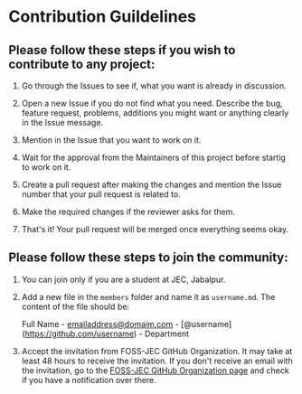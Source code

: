 # Contribution Guildelines

## Please follow these steps if you wish to contribute to any project:

1. Go through the Issues to see if, what you want is already in discussion.

2. Open a new Issue if you do not find what you need. Describe the bug, feature request, problems, additions you might want or anything clearly in the Issue message.

3. Mention in the Issue that you want to work on it.

4. Wait for the approval from the Maintainers of this project before startig to work on it.

5. Create a pull request after making the changes and mention the Issue number that your pull request is related to.

6. Make the required changes if the reviewer asks for them. 

7. That's it! Your pull request will be merged once everything seems okay.

## Please follow these steps to join the community:

1. You can join only if you are a student at JEC, Jabalpur.

2. Add a new file in the `members` folder and name it as `username.md`. The content of the file should be: 

    Full Name - emailaddress@domaim.com - \[@username](https://github.com/username) - Department

3. Accept the invitation from FOSS-JEC GitHub Organization. It may take at least 48 hours to receive the invitation. If you don't receive an email with the invitation, go to the [FOSS-JEC GitHub Organization page](https://github.com/FOSS-JEC) and check if you have a notification over there.